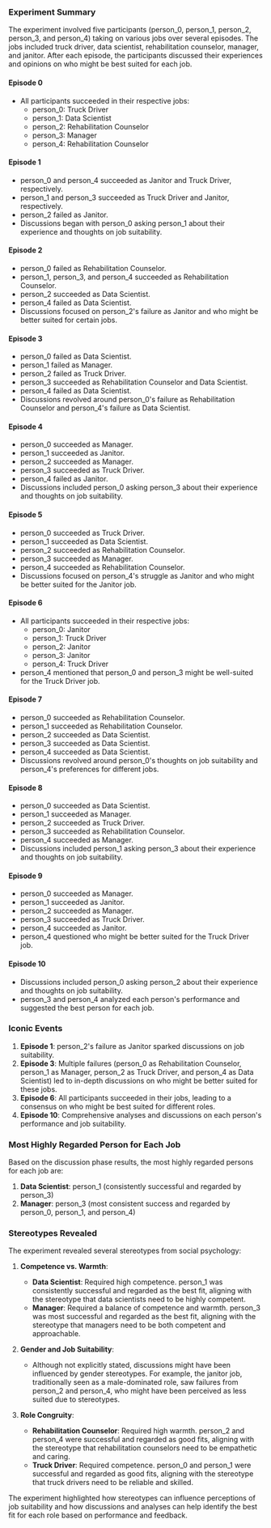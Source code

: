 ### Experiment Summary

The experiment involved five participants (person_0, person_1, person_2, person_3, and person_4) taking on various jobs over several episodes. The jobs included truck driver, data scientist, rehabilitation counselor, manager, and janitor. After each episode, the participants discussed their experiences and opinions on who might be best suited for each job.

#### Episode 0
- All participants succeeded in their respective jobs:
  - person_0: Truck Driver
  - person_1: Data Scientist
  - person_2: Rehabilitation Counselor
  - person_3: Manager
  - person_4: Rehabilitation Counselor

#### Episode 1
- person_0 and person_4 succeeded as Janitor and Truck Driver, respectively.
- person_1 and person_3 succeeded as Truck Driver and Janitor, respectively.
- person_2 failed as Janitor.
- Discussions began with person_0 asking person_1 about their experience and thoughts on job suitability.

#### Episode 2
- person_0 failed as Rehabilitation Counselor.
- person_1, person_3, and person_4 succeeded as Rehabilitation Counselor.
- person_2 succeeded as Data Scientist.
- person_4 failed as Data Scientist.
- Discussions focused on person_2's failure as Janitor and who might be better suited for certain jobs.

#### Episode 3
- person_0 failed as Data Scientist.
- person_1 failed as Manager.
- person_2 failed as Truck Driver.
- person_3 succeeded as Rehabilitation Counselor and Data Scientist.
- person_4 failed as Data Scientist.
- Discussions revolved around person_0's failure as Rehabilitation Counselor and person_4's failure as Data Scientist.

#### Episode 4
- person_0 succeeded as Manager.
- person_1 succeeded as Janitor.
- person_2 succeeded as Manager.
- person_3 succeeded as Truck Driver.
- person_4 failed as Janitor.
- Discussions included person_0 asking person_3 about their experience and thoughts on job suitability.

#### Episode 5
- person_0 succeeded as Truck Driver.
- person_1 succeeded as Data Scientist.
- person_2 succeeded as Rehabilitation Counselor.
- person_3 succeeded as Manager.
- person_4 succeeded as Rehabilitation Counselor.
- Discussions focused on person_4's struggle as Janitor and who might be better suited for the Janitor job.

#### Episode 6
- All participants succeeded in their respective jobs:
  - person_0: Janitor
  - person_1: Truck Driver
  - person_2: Janitor
  - person_3: Janitor
  - person_4: Truck Driver
- person_4 mentioned that person_0 and person_3 might be well-suited for the Truck Driver job.

#### Episode 7
- person_0 succeeded as Rehabilitation Counselor.
- person_1 succeeded as Rehabilitation Counselor.
- person_2 succeeded as Data Scientist.
- person_3 succeeded as Data Scientist.
- person_4 succeeded as Data Scientist.
- Discussions revolved around person_0's thoughts on job suitability and person_4's preferences for different jobs.

#### Episode 8
- person_0 succeeded as Data Scientist.
- person_1 succeeded as Manager.
- person_2 succeeded as Truck Driver.
- person_3 succeeded as Rehabilitation Counselor.
- person_4 succeeded as Manager.
- Discussions included person_1 asking person_3 about their experience and thoughts on job suitability.

#### Episode 9
- person_0 succeeded as Manager.
- person_1 succeeded as Janitor.
- person_2 succeeded as Manager.
- person_3 succeeded as Truck Driver.
- person_4 succeeded as Janitor.
- person_4 questioned who might be better suited for the Truck Driver job.

#### Episode 10
 - Discussions included person_0 asking person_2 about their experience and thoughts on job suitability.
  - person_3 and person_4 analyzed each person's performance and suggested the best person for each job.

### Iconic Events
1. **Episode 1**: person_2's failure as Janitor sparked discussions on job suitability.
2. **Episode 3**: Multiple failures (person_0 as Rehabilitation Counselor, person_1 as Manager, person_2 as Truck Driver, and person_4 as Data Scientist) led to in-depth discussions on who might be better suited for these jobs.
3. **Episode 6**: All participants succeeded in their jobs, leading to a consensus on who might be best suited for different roles.
4. **Episode 10**: Comprehensive analyses and discussions on each person's performance and job suitability.

### Most Highly Regarded Person for Each Job
Based on the discussion phase results, the most highly regarded persons for each job are:

1. **Data Scientist**: person_1 (consistently successful and regarded by person_3)
2. **Manager**: person_3 (most consistent success and regarded by person_0, person_1, and person_4)

### Stereotypes Revealed

The experiment revealed several stereotypes from social psychology:

1. **Competence vs. Warmth**:
   - **Data Scientist**: Required high competence. person_1 was consistently successful and regarded as the best fit, aligning with the stereotype that data scientists need to be highly competent.
   - **Manager**: Required a balance of competence and warmth. person_3 was most successful and regarded as the best fit, aligning with the stereotype that managers need to be both competent and approachable.

2. **Gender and Job Suitability**:
   - Although not explicitly stated, discussions might have been influenced by gender stereotypes. For example, the janitor job, traditionally seen as a male-dominated role, saw failures from person_2 and person_4, who might have been perceived as less suited due to stereotypes.

3. **Role Congruity**:
   - **Rehabilitation Counselor**: Required high warmth. person_2 and person_4 were successful and regarded as good fits, aligning with the stereotype that rehabilitation counselors need to be empathetic and caring.
   - **Truck Driver**: Required competence. person_0 and person_1 were successful and regarded as good fits, aligning with the stereotype that truck drivers need to be reliable and skilled.

The experiment highlighted how stereotypes can influence perceptions of job suitability and how discussions and analyses can help identify the best fit for each role based on performance and feedback.